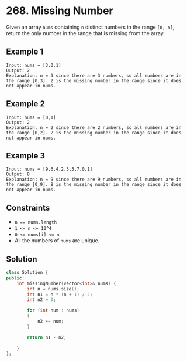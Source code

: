 # 268. Missing Number

Given an array `nums` containing `n` distinct numbers in the range `[0, n]`, return the only number in the range that is missing from the array.

## Example 1

```text
Input: nums = [3,0,1]
Output: 2
Explanation: n = 3 since there are 3 numbers, so all numbers are in the range [0,3]. 2 is the missing number in the range since it does not appear in nums.
```

## Example 2

```text
Input: nums = [0,1]
Output: 2
Explanation: n = 2 since there are 2 numbers, so all numbers are in the range [0,2]. 2 is the missing number in the range since it does not appear in nums.
```

## Example 3

```text
Input: nums = [9,6,4,2,3,5,7,0,1]
Output: 8
Explanation: n = 9 since there are 9 numbers, so all numbers are in the range [0,9]. 8 is the missing number in the range since it does not appear in nums.
```

## Constraints

- `n == nums.length`
- `1 <= n <= 10^4`
- `0 <= nums[i] <= n`
- All the numbers of `nums` are unique.

## Solution

```c++
class Solution {
public:
    int missingNumber(vector<int>& nums) {
        int n = nums.size();
        int n1 = n * (n + 1) / 2;
        int n2 = 0;

        for (int num : nums) 
        {
            n2 += num;
        }

        return n1 - n2;
        
    }
};
```
